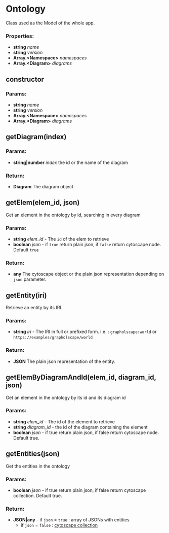 

<!-- Start src\model\ontology.js -->

# Ontology
Class used as the Model of the whole app.

### Properties:

* **string** *name* 
* **string** *version* 
* **Array.\<Namespace>** *namespaces* 
* **Array.\<Diagram>** *diagrams* 

## constructor

### Params:

* **string** *name* 
* **string** *version* 
* **Array.\<Namespace>** *namespaces* 
* **Array.\<Diagram>** *diagrams* 

## getDiagram(index)

### Params:

* **string|number** *index* the id or the name of the diagram

### Return:

* **Diagram** The diagram object

## getElem(elem_id, json)

Get an element in the ontology by id, searching in every diagram

### Params:

* **string** *elem_id* - The `id` of the elem to retrieve
* **boolean** *json* - if `true` return plain json, if `false` return cytoscape node. Default `true`

### Return:

* **any** The cytoscape object or the plain json representation depending on `json` parameter.

## getEntity(iri)

Retrieve an entity by its IRI.

### Params:

* **string** *iri* - The IRI in full or prefixed form. i.e. : `grapholscape:world` or `https://examples/grapholscape/world`

### Return:

* **JSON** The plain json representation of the entity.

## getElemByDiagramAndId(elem_id, diagram_id, json)

Get an element in the ontology by its id and its diagram id

### Params:

* **string** *elem_id* - The id of the element to retrieve
* **string** *diagram_id* - the id of the diagram containing the element
* **boolean** *json* - if true return plain json, if false return cytoscape node. Default true.

## getEntities(json)

Get the entities in the ontology

### Params:

* **boolean** *json* - if true return plain json, if false return cytoscape collection. Default true.

### Return:

* **JSON|any**    - if `json` = `true` : array of JSONs with entities
   - if `json` = `false` : [cytoscape collection](https://js.cytoscape.org/#collection)

<!-- End src\model\ontology.js -->

